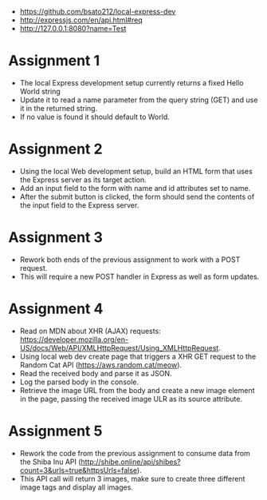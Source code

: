 - https://github.com/bsato212/local-express-dev
- http://expressjs.com/en/api.html#req
- http://127.0.0.1:8080?name=Test

# Assignment 1
- The local Express development setup currently returns a fixed Hello World string
- Update it to read a name parameter from the query string (GET) and use it in the returned string.
- If no value is found it should default to World.

# Assignment 2
- Using the local Web development setup, build an HTML form that uses the Express server as its target action.
- Add an input field to the form with name and id attributes set to name.
- After the submit button is clicked, the form should send the contents of the input field to the Express server.

# Assignment 3
- Rework both ends of the previous assignment to work with a POST request.
- This will require a new POST handler in Express as well as form updates.

# Assignment 4
- Read on MDN about XHR (AJAX) requests: https://developer.mozilla.org/en-US/docs/Web/API/XMLHttpRequest/Using_XMLHttpRequest.
- Using local web dev create page that triggers a XHR GET request to the Random Cat API (https://aws.random.cat/meow).
- Read the received body and parse it as JSON.
- Log the parsed body in the console.
- Retrieve the image URL from the body and create a new image element in the page, passing the received image ULR as its source attribute.

# Assignment 5
- Rework the code from the previous assignment to consume data from the Shiba Inu API (http://shibe.online/api/shibes?count=3&urls=true&httpsUrls=false).
- This API call will return 3 images, make sure to create three different image tags and display all images.
